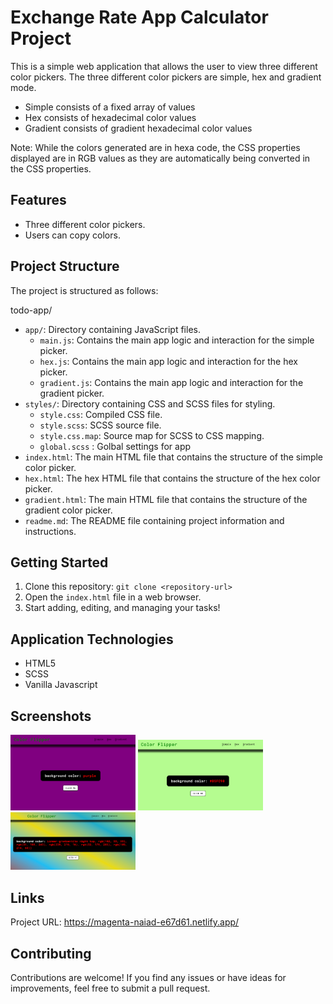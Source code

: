 # Exchange Rate App Calculator Project

This is a simple web application that allows the user to view three different color pickers. The three different color pickers are simple, hex and gradient mode.

- Simple consists of a fixed array of values
- Hex consists of hexadecimal color values
- Gradient consists of gradient hexadecimal color values

Note: While the colors generated are in hexa code, the CSS properties displayed are in RGB values as they are automatically being converted in the CSS properties. 

## Features

- Three different color pickers.
- Users can copy colors.

## Project Structure

The project is structured as follows:

todo-app/

- `app/`: Directory containing JavaScript files.
  - `main.js`: Contains the main app logic and interaction for the simple picker.
  - `hex.js`: Contains the main app logic and interaction for the hex picker.
  - `gradient.js`: Contains the main app logic and interaction for the gradient picker.
- `styles/`: Directory containing CSS and SCSS files for styling.
  - `style.css`: Compiled CSS file.
  - `style.scss`: SCSS source file.
  - `style.css.map`: Source map for SCSS to CSS mapping.
  - `global.scss` : Golbal settings for app
- `index.html`: The main HTML file that contains the structure of the simple color picker.
- `hex.html`: The hex HTML file that contains the structure of the hex color picker.
- `gradient.html`: The main HTML file that contains the structure of the gradient color picker.
- `readme.md`: The README file containing project information and instructions.

## Getting Started

1. Clone this repository: `git clone <repository-url>`
2. Open the `index.html` file in a web browser.
3. Start adding, editing, and managing your tasks!

## Application Technologies

- HTML5
- SCSS
- Vanilla Javascript

## Screenshots

<img src="image.png" alt="Simple picker" width="200"/>
<img src="image-1.png" alt="Hex picker" width="200"/>
<img src="image-2.png" alt="Gradient picker" width="200"/>

## Links

Project URL: https://magenta-naiad-e67d61.netlify.app/

## Contributing

Contributions are welcome! If you find any issues or have ideas for improvements, feel free to submit a pull request.

